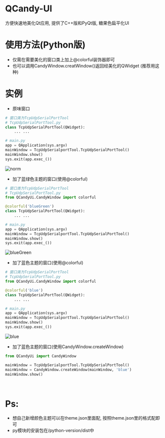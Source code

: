# QCandy-UI
方便快速地美化Qt应用, 提供了C++版和PyQt版, 糖果色扁平化UI


# 使用方法(Python版)
* 仅需在需要美化的窗口类上加上@colorful装饰器即可
* 也可以调用CandyWindow.creatWindow()返回经美化的QWidget (推荐用这种)

# 实例
* 原味窗口
```python
# 窗口类为TcpUdpSerialPortTool
# TcpUdpSerialPortTool.py
class TcpUdpSerialPortTool(QWidget):
    ... ...

# main.py
app = QApplication(sys.argv)
mainWindow = TcpUdpSerialportTool.TcpUdpSerialPortTool()
mainWindow.show()
sys.exit(app.exec_())
```
![norm](https://i.loli.net/2018/07/04/5b3c404bde41f.png)
  
  
* 加了蓝绿色主题的窗口(使用@colorful)
```python
# 窗口类为TcpUdpSerialPortTool
# TcpUdpSerialPortTool.py
from QCandyUi.CandyWindow import colorful

@colorful('blueGreen')
class TcpUdpSerialPortTool(QWidget):
    ... ...

# main.py
app = QApplication(sys.argv)
mainWindow = TcpUdpSerialportTool.TcpUdpSerialPortTool()
mainWindow.show()
sys.exit(app.exec_())
```
![blueGreen](https://i.loli.net/2018/07/04/5b3c412bc2977.png)
  
  
* 加了蓝色主题的窗口(使用@colorful)
```python
# 窗口类为TcpUdpSerialPortTool
# TcpUdpSerialPortTool.py
from QCandyUi.CandyWindow import colorful

@colorful('blue')
class TcpUdpSerialPortTool(QWidget):
    ... ...

# main.py
app = QApplication(sys.argv)
mainWindow = TcpUdpSerialportTool.TcpUdpSerialPortTool()
mainWindow.show()
sys.exit(app.exec_())
```
![blue](https://i.loli.net/2018/07/10/5b44991103a87.png)
* 加了蓝色主题的窗口(使用CandyWindow.createWindow)
```python
from QCandyUi import CandyWindow

mainWindow = TcpUdpSerialportTool.TcpUdpSerialPortTool()
mainWindow = CandyWindow.createWindow(mainWindow, 'blue')
mainWindow.show()
```
<br>

# Ps:
* 想自己新增颜色主题可以在theme.json里面配, 按照theme.json里的格式配即可
* py模块的安装包在/python-version/dist中

